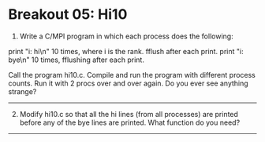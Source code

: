 # Breakout 05: Hi10

1. Write a C/MPI program in which each process does the following:

  print "i: hi\n" 10 times, where i is the rank.  fflush after each print.
  print "i: bye\n" 10 times, fflushing after each print.

Call the program hi10.c.  Compile and run the program with different
process counts.  Run it with 2 procs over and over again.  Do you ever
see anything strange?

-----

2. Modify hi10.c so that all the hi lines (from all processes) are
printed before any of the bye lines are printed. What function do you
need?

-----

